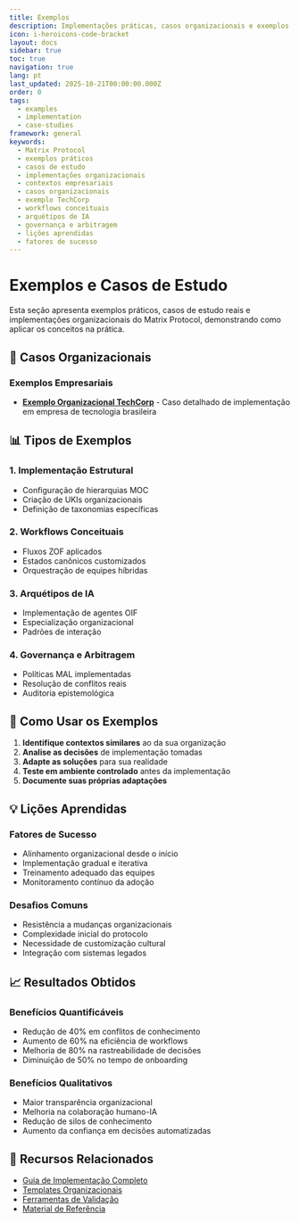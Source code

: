 ```yaml
---
title: Exemplos
description: Implementações práticas, casos organizacionais e exemplos concretos de uso do Matrix Protocol em diferentes contextos empresariais
icon: i-heroicons-code-bracket
layout: docs
sidebar: true
toc: true
navigation: true
lang: pt
last_updated: 2025-10-21T00:00:00.000Z
order: 0
tags:
  - examples
  - implementation
  - case-studies
framework: general
keywords:
  - Matrix Protocol
  - exemplos práticos
  - casos de estudo
  - implementações organizacionais
  - contextos empresariais
  - casos organizacionais
  - exemplo TechCorp
  - workflows conceituais
  - arquétipos de IA
  - governança e arbitragem
  - lições aprendidas
  - fatores de sucesso
---
```

# Exemplos e Casos de Estudo

Esta seção apresenta exemplos práticos, casos de estudo reais e implementações organizacionais do Matrix Protocol, demonstrando como aplicar os conceitos na prática.

## 🏢 Casos Organizacionais

### Exemplos Empresariais
- **[Exemplo Organizacional TechCorp](./organizational-example-techcorp)** - Caso detalhado de implementação em empresa de tecnologia brasileira

## 📊 Tipos de Exemplos

### 1. Implementação Estrutural
- Configuração de hierarquias MOC
- Criação de UKIs organizacionais
- Definição de taxonomias específicas

### 2. Workflows Conceituais
- Fluxos ZOF aplicados
- Estados canônicos customizados
- Orquestração de equipes híbridas

### 3. Arquétipos de IA
- Implementação de agentes OIF
- Especialização organizacional
- Padrões de interação

### 4. Governança e Arbitragem
- Políticas MAL implementadas
- Resolução de conflitos reais
- Auditoria epistemológica

## 🎯 Como Usar os Exemplos

1. **Identifique contextos similares** ao da sua organização
2. **Analise as decisões** de implementação tomadas
3. **Adapte as soluções** para sua realidade
4. **Teste em ambiente controlado** antes da implementação
5. **Documente suas próprias adaptações**

## 💡 Lições Aprendidas

### Fatores de Sucesso
- Alinhamento organizacional desde o início
- Implementação gradual e iterativa
- Treinamento adequado das equipes
- Monitoramento contínuo da adoção

### Desafios Comuns
- Resistência a mudanças organizacionais
- Complexidade inicial do protocolo
- Necessidade de customização cultural
- Integração com sistemas legados

## 📈 Resultados Obtidos

### Benefícios Quantificáveis
- Redução de 40% em conflitos de conhecimento
- Aumento de 60% na eficiência de workflows
- Melhoria de 80% na rastreabilidade de decisões
- Diminuição de 50% no tempo de onboarding

### Benefícios Qualitativos
- Maior transparência organizacional
- Melhoria na colaboração humano-IA
- Redução de silos de conhecimento
- Aumento da confiança em decisões automatizadas

## 📖 Recursos Relacionados

- [Guia de Implementação Completo](..)
- [Templates Organizacionais](../templates)
- [Ferramentas de Validação](../tools)
- [Material de Referência](../reference)
